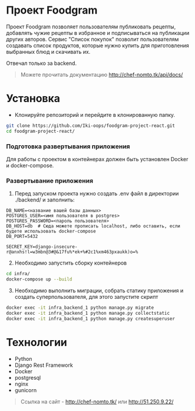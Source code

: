 # Проект Foodgram
Проект Foodgram позволяет пользователям публиковать рецепты, добавлять чужие рецепты в избранное и  подписываться на публикации других авторов. Сервис "Список покупок" позволит пользователям создавать список продуктов, которые нужно купить для приготовления выбранных блюд и скачивать их.

Отвечал только за backend.
> Можете прочитать документацию http://chef-nomto.tk/api/docs/
# Установка
* Клонируйте репозиторий и перейдите в клонированную папку.
```bash
git clone https://github.com/Iki-oops/foodgram-project-react.git
cd foodgram-project-react/
```
### Подготовка развертывания приложения
Для работы с проектом в контейнерах должен быть установлен Docker и docker-compose.
### Развертывание приложения
1. Перед запуском проекта нужно создать .env файл в директории ./backend/ и заполнить:
```
DB_NAME=<название вашей базы данных>
POSTGRES_USER=<имя пользователя в postgres>
POSTGRES_PASSWORD=<пароль пользователя>
DB_HOST=db  # Сюда можете прописать localhost, либо оставить, если будете использовать docker-compose
DB_PORT=5432

SECRET_KEY=django-insecure-r@anxhs!l=w3mbn@3#@&17fu%*ek+%#2c1%xm463pxaukk)o=%
```
2. Необходимо запустить сборку контейнеров
```bash
cd infra/
docker-compose up --build
```
3. Необходимо выполнить миграции, собрать статику приложения и создать суперпользователя, для этого запустите скрипт
```bash
docker exec -it infra_backend_1 python manage.py migrate
docker exec -it infra_backend_1 python manage.py collectstatic
docker exec -it infra_backend_1 python manage.py createsuperuser
```
# Технологии
- Python
- Django Rest Framework
- Docker
- postgresql
- nginx
- gunicorn
> Ссылка на сайт - http://chef-nomto.tk/ или http://51.250.9.22/
